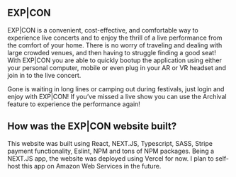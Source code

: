 ## EXP|CON
EXP|CON is a convenient, cost-effective, and comfortable way to experience live concerts and to enjoy the thrill of a live performance from the comfort of your home. There is no worry of traveling and dealing with large crowded venues, and then having to struggle finding a good seat! With EXP|CON you are able to quickly bootup the application using either your personal computer, mobile or even plug in your AR or VR headset and join in to the live concert.

Gone is waiting in long lines or camping out during festivals, just login and enjoy with EXP|CON! If you’ve missed a live show you can use the Archival feature to experience the performance again!

## How was the EXP|CON website built?
This website was built using React, NEXT.JS, Typescript, SASS, Stripe payment functionality, Eslint, NPM and tons of NPM packages. Being a NEXT.JS app, the website was deployed using Vercel for now. I plan to self-host this app on Amazon Web Services in the future.
